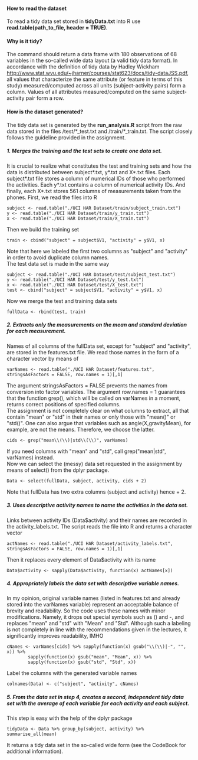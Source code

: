 #### How to read the dataset

To read a tidy data set stored in **tidyData.txt** into R use
**read.table(path\_to\_file, header = TRUE)**.

#### Why is it tidy?

The command should return a data frame with 180 observations of 68
variables in the so-called wide data layout (a valid tidy data format).
In accordance with the definition of tidy data by Hadley Wickham
<http://www.stat.wvu.edu/~jharner/courses/stat623/docs/tidy-dataJSS.pdf>,
all values that characterize the same attribute (or feature in terms of
this study) measured/computed across all units (subject-activity pairs)
form a column. Values of all attributes measured/computed on the same
subject-activity pair form a row.

#### How is the dataset generated?

The tidy data set is generated by the **run\_analysis.R** script from
the raw data stored in the files /test/\*\_test.txt and
/train/\*\_train.txt. The script closely follows the guideline provided
in the assignment.

##### 1. Merges the training and the test sets to create one data set.

It is crucial to realize what constitutes the test and training sets and
how the data is distributed between subject\*.txt, y\*.txt and X\*.txt
files. Each subject\*.txt file stores a column of numerical IDs of those
who performed the activities. Each y\*.txt contains a column of
numerical activity IDs. And finally, each X\*.txt stores 561 columns of
measurements taken from the phones. First, we read the files into R

    subject <- read.table("./UCI HAR Dataset/train/subject_train.txt")
    y <- read.table("./UCI HAR Dataset/train/y_train.txt")
    x <- read.table("./UCI HAR Dataset/train/X_train.txt")

Then we build the training set

    train <- cbind("subject" = subject$V1, "activity" = y$V1, x)

Note that here we labeled the first two columns as "subject" and
"activity" in order to avoid duplicate column names.  
The test data set is made in the same way

    subject <- read.table("./UCI HAR Dataset/test/subject_test.txt")
    y <- read.table("./UCI HAR Dataset/test/y_test.txt")
    x <- read.table("./UCI HAR Dataset/test/X_test.txt")
    test <- cbind("subject" = subject$V1, "activity" = y$V1, x)

Now we merge the test and training data sets

    fullData <- rbind(test, train)

##### 2. Extracts only the measurements on the mean and standard deviation for each measurement.

Names of all columns of the fullData set, except for "subject" and
"activity", are stored in the features.txt file. We read those names in
the form of a character vector by means of

    varNames <- read.table("./UCI HAR Dataset/features.txt", stringsAsFactors = FALSE, row.names = 1)[,1]

The argument stringsAsFactors = FALSE prevents the names from conversion
into factor variables. The argument row.names = 1 guarantees that the
function grep(), which will be called on varNames in a moment, returns
correct positions of specified columns.  
The assignment is not completely clear on what columns to extract, all
that contain "mean" or "std" in their names or only those with "mean()"
or "std()". One can also argue that variables such as
angle(X,gravityMean), for example, are not the means. Therefore, we
choose the latter.

    cids <- grep("mean\\(\\)|std\\(\\)", varNames)

If you need columns with "mean" and "std", call grep("mean|std",
varNames) instead.  
Now we can select the (messy) data set requested in the assignment by
means of select() from the dplyr package.

    Data <- select(fullData, subject, activity, cids + 2)

Note that fullData has two extra columns (subject and activity) hence +
2.

##### 3. Uses descriptive activity names to name the activities in the data set.

Links between activity IDs (Data$activity) and their names are recorded
in the activity\_labels.txt. The script reads the file into R and
returns a character vector

    actNames <- read.table("./UCI HAR Dataset/activity_labels.txt", stringsAsFactors = FALSE, row.names = 1)[,1]

Then it replaces every element of Data$activity with its name

    Data$activity <- sapply(Data$activity, function(x) actNames[x])

##### 4. Appropriately labels the data set with descriptive variable names.

In my opinion, original variable names (listed in features.txt and
already stored into the varNames variable) represent an acceptable
balance of brevity and readability. So the code uses these names with
minor modifications. Namely, it drops out special symbols such as () and
-, and replaces "mean" and "std" with "Mean" and "Std". Although such a
labeling is not completely in line with the recommendations given in the
lectures, it significantly improves readability, IMHO

    cNames <- varNames[cids] %>% sapply(function(x) gsub("\\(\\)|-", "", x)) %>% 
            sapply(function(x) gsub("mean", "Mean", x)) %>%
            sapply(function(x) gsub("std", "Std", x))

Label the columns with the generated variable names

    colnames(Data) <- c("subject", "activity", cNames)

##### 5. From the data set in step 4, creates a second, independent tidy data set with the average of each variable for each activity and each subject.

This step is easy with the help of the dplyr package

    tidyData <- Data %>% group_by(subject, activity) %>% summarise_all(mean)

It returns a tidy data set in the so-called wide form (see the CodeBook
for additional information).
